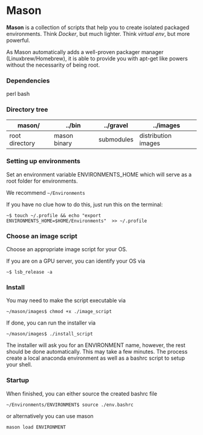 # Mason

**Mason** is a collection of scripts that help you to create isolated packaged
environments. Think *Docker*, but much lighter. Think *virtual env*, but more
powerful.

As Mason automatically adds a well-proven packager manager (Linuxbrew/Homebrew),
it is able to provide you with apt-get like powers without the necessarity of being root.

### Dependencies  
perl
bash

### Directory tree

| **mason/**       | **../bin**      | **../gravel**   | **../images**       |
|------------------|-----------------|-----------------|---------------------|
| root directory   |   mason binary  | submodules      | distribution images |

### Setting up environments
Set an environment variable ENVIRONMENTS_HOME which will serve as a root folder for environments.

We recommend ```~/Environments```

If you have no clue how to do this, just run this on the terminal:

```
~$ touch ~/.profile && echo "export ENVIRONMENTS_HOME=$HOME/Environments"  >> ~/.profile
```

### Choose an image script
Choose an appropriate image script for your OS.

If you are on a GPU server, you can identify your OS via

```
~$ lsb_release -a
```

### Install
You may need to make the script executable via

```
~/mason/images$ chmod +x ./image_script
```

If done, you can run the installer via

```
~/mason/images$ ./install_script
```

The installer will ask you for an ENVIRONMENT name, however, the rest should be done automatically.
This may take a few minutes. The process create a local anaconda environment as well as a bashrc script to setup your shell.

### Startup
When finished, you can either source the created bashrc file

```
~/Environments/ENVIRONMENT$ source ./env.bashrc
```

or alternatively you can use mason

```
mason load ENVIRONMENT
```
